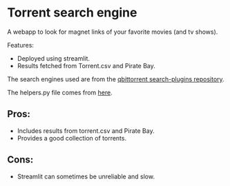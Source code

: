 # Torrent search engine

A webapp to look for magnet links of your favorite movies (and tv shows).

Features:
- Deployed using streamlit.
- Results fetched from Torrent.csv and Pirate Bay.

The search engines used are from the [qbittorrent search-plugins repository](https://github.com/qbittorrent/search-plugins/tree/master/nova3/engines).

The helpers.py file comes from [here](https://github.com/qbittorrent/qBittorrent/blob/master/src/searchengine/nova3/helpers.py).

## Pros:
- Includes results from torrent.csv and Pirate Bay.
- Provides a good collection of torrents.

## Cons:
- Streamlit can sometimes be unreliable and slow.

